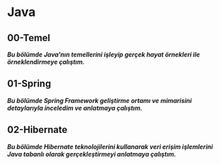 # Java

## 00-Temel
***Bu bölümde Java'nın temellerini işleyip gerçek hayat örnekleri ile örneklendirmeye çalıştım.***

## 01-Spring
***Bu bölümde Spring Framework geliştirme ortamı ve mimarisini detaylarıyla inceledim ve anlatmaya çalıştım.***

## 02-Hibernate
***Bu bölümde Hibernate teknolojilerini kullanarak veri erişim işlemlerini Java tabanlı olarak gerçekleştirmeyi anlatmaya çalıştım.***
